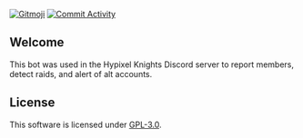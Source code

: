 [![Gitmoji](https://img.shields.io/badge/gitmoji-%20😜%20😍-FFDD67.svg?style=flat-square)](http://gitmoji.dev/) [![Commit Activity](https://img.shields.io/github/commit-activity/w/xMdb/hypixel-knights)](https://github.com/xMdb/hypixel-knights/commits/main/)

## Welcome
This bot was used in the Hypixel Knights Discord server to report members, detect raids, and alert of alt accounts.

## License
This software is licensed under [GPL-3.0](https://github.com/xMdb/hypixel-knights/blob/master/LICENSE).

